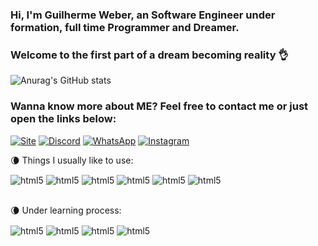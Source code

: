 ### Hi, I'm Guilherme Weber, an Software Engineer under formation, full time Programmer and Dreamer.
### Welcome to the first part of a dream becoming reality 👌

![Anurag's GitHub stats](https://github-readme-stats.vercel.app/api?username=GuilhermeW3ber&show_icons=true&theme=radical)

### Wanna know more about ME? Feel free to contact me or just open the links below:
[![Site](https://img.shields.io/badge/website-000000?style=for-the-badge&logo=About.me&logoColor=white)](https://guilhermew3ber.github.io/Main/)
[![Discord](https://img.shields.io/badge/LinkedIn-0077B5?style=for-the-badge&logo=linkedin&logoColor=white)](https://wa.me/5541992420603)
[![WhatsApp](https://img.shields.io/badge/WhatsApp-25D366?style=for-the-badge&logo=whatsapp&logoColor=white)](https://wa.me/5541992420603)
[![Instagram](https://img.shields.io/badge/Instagram-E4405F?style=for-the-badge&logo=instagram&logoColor=white)](https://www.instagram.com/_guilhermeweber_/)

 🌘 Things I usually like to use:
<div style="display: incline_block">
    <img align="center" alt="html5" src="https://img.shields.io/badge/HTML5-E34F26?style=for-the-badge&logo=html5&logoColor=white"/>
    <img align="center" alt="html5" src="https://img.shields.io/badge/CSS3-1572B6?style=for-the-badge&logo=css3&logoColor=white"/>
    <img align="center" alt="html5" src="https://img.shields.io/badge/JavaScript-F7DF1E?style=for-the-badge&logo=javascript&logoColor=black"/>
    <img align="center" alt="html5" src="https://img.shields.io/badge/React_Native-20232A?style=for-the-badge&logo=react&logoColor=61DAFB"/>
    <img align="center" alt="html5" src="https://img.shields.io/badge/jQuery-0769AD?style=for-the-badge&logo=jquery&logoColor=white"/>
    <img align="center" alt="html5" src="https://img.shields.io/badge/MySQL-00000F?style=for-the-badge&logo=mysql&logoColor=white"/>
</div><br/>

🌘 Under learning process:
<div style="display: incline_block">
    <img align="center" alt="html5" src="https://img.shields.io/badge/Flutter-02569B?style=for-the-badge&logo=flutter&logoColor=white"/>
    <img align="center" alt="html5" src="https://img.shields.io/badge/Dart-0175C2?style=for-the-badge&logo=dart&logoColor=white"/>
    <img align="center" alt="html5" src="https://img.shields.io/badge/Python-14354C?style=for-the-badge&logo=python&logoColor=white"/>
    <img align="center" alt="html5" src="https://img.shields.io/badge/PHP-777BB4?style=for-the-badge&logo=php&logoColor=white"/>
</div>
